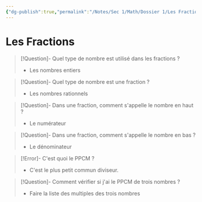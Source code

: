 ```yaml
---
{"dg-publish":true,"permalink":"/Notes/Sec 1/Math/Dossier 1/Les Fractions/"}
---
```


# Les Fractions

>[!Question]- Quel type de nombre est utilisé dans les fractions ?
>- Les nombres entiers

>[!Question]- Quel type de nombre est une fraction ?
>- Les nombres rationnels

>[!Question]- Dans une fraction, comment s'appelle le nombre en haut ?
>- Le numérateur

>[!Question]- Dans une fraction, comment s'appelle le nombre en bas ?
>- Le dénominateur

>[!Error]- C'est quoi le PPCM ?
>- C'est le plus petit commun diviseur.

>[!Question]- Comment vérifier si j'ai le PPCM de trois nombres ?
>- Faire la liste des multiples des trois nombres